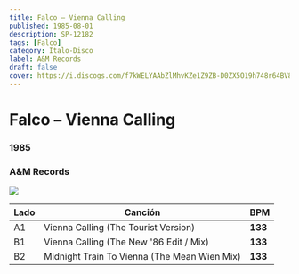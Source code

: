 ```yaml
---
title: Falco – Vienna Calling
published: 1985-08-01
description: SP-12182
tags: [Falco]
category: Italo-Disco
label: A&M Records
draft: false
cover: https://i.discogs.com/f7kWELYAAbZlMhvKZe1Z9ZB-D0ZX5O19h748r64BV8Y/rs:fit/g:sm/q:90/h:600/w:585/czM6Ly9kaXNjb2dz/LWRhdGFiYXNlLWlt/YWdlcy9SLTI1NjI4/Mzk1LTE2NzMwNjI4/NDAtNTEzNy5qcGVn.jpeg
---
```


# Falco – Vienna Calling

### **1985**

### A&M Records

![](https://i.discogs.com/f7kWELYAAbZlMhvKZe1Z9ZB-D0ZX5O19h748r64BV8Y/rs:fit/g:sm/q:90/h:600/w:585/czM6Ly9kaXNjb2dz/LWRhdGFiYXNlLWlt/YWdlcy9SLTI1NjI4/Mzk1LTE2NzMwNjI4/NDAtNTEzNy5qcGVn.jpeg)

| Lado | Canción                                      | BPM     |
| ---- | -------------------------------------------- | ------- |
| A1   | Vienna Calling (The Tourist Version)         | **133** |
| B1   | Vienna Calling (The New '86 Edit / Mix)      | **133** |
| B2   | Midnight Train To Vienna (The Mean Wien Mix) | **133** |
